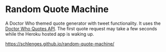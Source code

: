 # Random Quote Machine
A Doctor Who themed quote generator with tweet functionality. It uses the [Doctor Who Quotes API](https://github.com/Schlenges/doctor-who-quote-api). The first quote request may take a few seconds while the Heroku hosted app is waking up.

https://schlenges.github.io/random-quote-machine/
